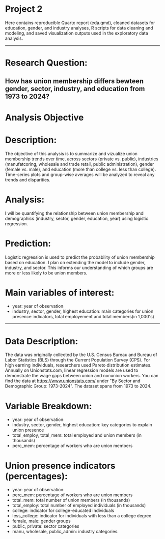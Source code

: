 # Project 2
Here contains reproducible Quarto report (eda.qmd), cleaned datasets for education, gender, and industry analyses, R scripts for data cleaning and modeling, and saved visualization outputs used in the exploratory data analysis.

---
# Research Question:
How has union membership differs bewteen gender, sector, industry, and education from 1973 to 2024?
---
# Analysis Objective
# Description: 
The objective of this analysis is to summarize and vizualize union membership trends over time, across sectors (private vs. public), industries (manufatcoring, wholesale and trade retail, public administration), gender (female vs. male), and education (more than college vs. less than college). Time-series plots and group-wise averages will be analyzed to reveal any trends and disparities. 
# Analysis:
I will be quantifying the relationship between union membership and demographics (industry, sector, gender, education, year) using logistic regression. 
# Prediction:
Logistic regression is used to predict the probability of union membership based on education. I plan on extending the model to include gender, industry, and sector. This informs our understanding of which groups are more or less likely to be union members.
# Main variables of interest:
* year: year of observation 
* industry, sector, gender, highest education: main categories for union presence indicators, total employement and total members(in 1,000's)

---
# Data Description:
The data was originally collected by the U.S. Census Bureau and Bureau of Labor Statistics (BLS) through the Current Population Survey (CPS). For high earning individuals, researchers used Pareto distribution estimates. Annually on Unionstats.com, linear regression models are used to demonstrate the wage gaps between union and nonunion workers. You can find the data at https://www.unionstats.com/ under "By Sector and Demographic Group: 1973-2024". The dataset spans from 1973 to 2024.

# Variable Breakdown:
* year: year of observation
* industry, sector, gender, highest education: key categories to explain union presence
* total_employ, total_mem: total employed and union members (in thousands)
* perc_mem: percentage of workers who are union members

# Union presence indicators (percentages):
* year: year of observation
* perc_mem: percentage of workers who are union members
* total_mem: total number of union members (in thousands)
* total_employ: total number of employed individuals (in thousands)
* college: indicator for college-educated individuals
* less_college: indicator for individuals with less than a college degree
* female, male: gender groups
* public, private: sector categories
* manu, wholesale, public_admin: industry categories
